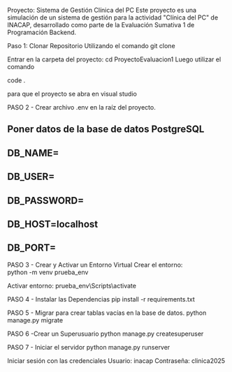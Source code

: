 Proyecto: Sistema de Gestión Clínica del PC
Este proyecto es una simulación de un sistema de gestión para la actividad "Clínica del PC" de INACAP, desarrollado como parte de la Evaluación Sumativa 1 de Programación Backend. 

Paso 1: Clonar Repositorio Utilizando el comando
git clone 

Entrar en la carpeta del proyecto:
cd ProyectoEvaluacion1
Luego utilizar el comando

code .

para que el proyecto se abra en visual studio

PASO 2 - Crear archivo .env en la raíz del proyecto.

Poner datos de la base de datos PostgreSQL
---------------------
DB_NAME=
--------------------
DB_USER=
---------------------
DB_PASSWORD=
----------------------
DB_HOST=localhost
----------------------
DB_PORT=
----------------------
PASO 3 - Crear y Activar un Entorno Virtual
Crear el entorno:         
python -m venv prueba_env 


Activar entorno:
prueba_env\Scripts\activate

PASO 4 - Instalar las Dependencias
pip install -r requirements.txt

PASO 5 - Migrar para crear tablas vacías en la base de datos.
python manage.py migrate

PASO 6 -Crear un Superusuario
python manage.py createsuperuser

PASO 7 - Iniciar el servidor
python manage.py runserver

Iniciar sesión con las credenciales
Usuario: inacap
Contraseña: clinica2025

